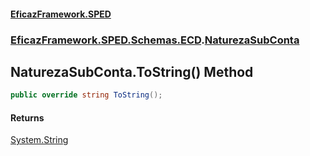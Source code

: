 #### [EficazFramework.SPED](EficazFrameworkSPED.md 'EficazFramework SPED')
### [EficazFramework.SPED.Schemas.ECD](EficazFramework.SPED.Schemas.ECD.md 'EficazFramework.SPED.Schemas.ECD').[NaturezaSubConta](EficazFramework.SPED.Schemas.ECD/NaturezaSubConta.md 'EficazFramework.SPED.Schemas.ECD.NaturezaSubConta')

## NaturezaSubConta.ToString() Method

```csharp
public override string ToString();
```

#### Returns
[System.String](https://docs.microsoft.com/en-us/dotnet/api/System.String 'System.String')